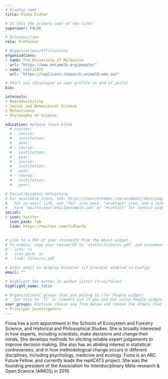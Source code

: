 ```yaml
---
# Display name
title: Fiona Fidler

# Is this the primary user of the site?
superuser: FALSE

# Role/position
role: Professor

# Organizations/Affiliations
organizations:
- name: The University of Melbourne
  url: "https://www.metamelb.org/people/"
- name: repliCATS
  url: "https://replicats.research.unimelb.edu.au/"

# Short bio (displayed in user profile at end of posts)
bio:

interests:
- Reproducibility
- Social and Behavioural Science
- Metascience
- Philosophy of Science

education: #please leave blank
  # courses:
  # - course: 
  #   institution:
  #   year: 
  # - course:   
  #   institution:
  #   year: 
  # - course: 
  #   institution:   
  #   year: 
  # - course: 
  #   institution: 
  #   year: 

# Social/Academic Networking
# For available icons, see: https://sourcethemes.com/academic/docs/page-builder/#icons
#   For an email link, use "fas" icon pack, "envelope" icon, and a link in the
#   form "mailto:your-email@example.com" or "#contact" for contact widget.
social:
- icon: twitter
  icon_pack: fab
  link: https://twitter.com/fidlerfm

  
# Link to a PDF of your resume/CV from the About widget.
# To enable, copy your resume/CV to `static/files/cv.pdf` and uncomment the lines below.
# - icon: cv
#   icon_pack: ai
#   link: files/cv.pdf

# Enter email to display Gravatar (if Gravatar enabled in Config)
email: ""

# Highlight the author in author lists? (true/false)
highlight_name: false

# Organizational groups that you belong to (for People widget)
#   Set this to `[]` or comment out if you are not using People widget.
user_groups: #(please choose one from below and remove the others that aren't needed)
- Principal Investigators
---
```



Fiona has a joint appointment in the Schools of Ecosystem and Forestry Science, and Historical and Philosophical Studies. She is broadly interested in how experts, including scientists, make decisions and change their minds. She develops methods for eliciting reliable expert judgements to improve decision making. She also has an abiding interest in statistical controversies, and in how methodological change occurs in different disciplines, including psychology, medicine and ecology. Fiona is an ARC Future Fellow, and currently leads the repliCATS project. She was the founding president of the Association for Interdisciplinary Meta-research & Open Science (AIMOS) in 2019. 
